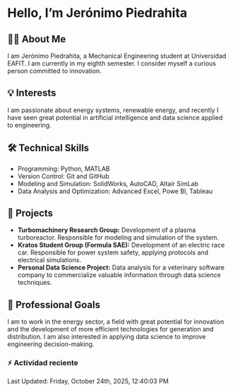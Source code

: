 <!DOCTYPE html>
<html lang="en">
<head>
  <meta charset="UTF-8" />
  <meta name="viewport" content="width=device-width, initial-scale=1" />
  
</head>
<body>
  <h1>Hello, I’m Jerónimo Piedrahita</h1>

  <section>
    <h2>👨‍🎓 About Me</h2>
    <p>I am Jerónimo Piedrahita, a Mechanical Engineering student at Universidad EAFIT. I am currently in my eighth semester. I consider myself a curious person committed to innovation.</p>
  </section>

  <section>
    <h2>💡 Interests</h2>
    <p>I am passionate about energy systems, renewable energy, and recently I have seen great potential in artificial intelligence and data science applied to engineering.</p>
  </section>
   <section>
    <h2>🛠️ Technical Skills</h2>
    <ul>
      <li>Programming: Python, MATLAB</li>
      <li>Version Control: Git and GitHub</li>
      <li>Modeling and Simulation: SolidWorks, AutoCAD, Altair SimLab</li>
      <li>Data Analysis and Optimization: Advanced Excel, Powe BI, Tableau</li>
    </ul>
  </section>

  <section>
    <h2>📁 Projects</h2>
    <ul>
      <li><strong>Turbomachinery Research Group:</strong> Development of a plasma turboreactor. Responsible for modeling and simulation of the system.</li>
      <li><strong>Kratos Student Group (Formula SAE):</strong> Development of an electric race car. Responsible for power system safety, applying protocols and electrical simulations.</li>
      <li><strong>Personal Data Science Project:</strong> Data analysis for a veterinary software company to commercialize valuable information through data science techniques.</li>
    </ul>
  </section>
  
  <section>
    <h2>🎯 Professional Goals</h2>
    <p>I am to work in the energy sector, a field with great potential for innovation and the development of more efficient technologies for generation and distribution. I am also interested in applying data science to improve engineering decision-making.</p>
  </section>

  ### :zap: Actividad reciente
  <!--RECENT_ACTIVITY:start-->
<!--RECENT_ACTIVITY:end-->
  <!--RECENT_ACTIVITY:last_update-->
Last Updated: Friday, October 24th, 2025, 12:40:03 PM
<!--RECENT_ACTIVITY:last_update_end-->
</body>
</html>

